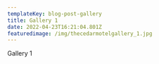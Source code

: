 ```yaml
---
templateKey: blog-post-gallery
title: Gallery 1
date: 2022-04-23T16:21:04.801Z
featuredimage: /img/thecedarmotelgallery_1.jpg
---
```

Gallery 1